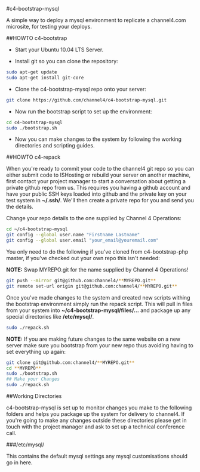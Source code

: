 #c4-bootstrap-mysql

A simple way to deploy a mysql environment to replicate a channel4.com microsite, for testing your deploys.

##HOWTO c4-bootstrap

* Start your Ubuntu 10.04 LTS Server.

* Install git so you can clone the repository:

```bash
sudo apt-get update
sudo apt-get install git-core
```

* Clone the c4-bootstrap-mysql repo onto your server:

```bash
git clone https://github.com/channel4/c4-bootstrap-mysql.git
```

* Now run the bootstrap script to set up the environment:

```bash
cd c4-bootstrap-mysql
sudo ./bootstrap.sh
```

* Now you can make changes to the system by following the working directories and scripting guides.

##HOWTO c4-repack

When you're ready to commit your code to the channel4 git repo so you can either submit code to ISHosting or rebuild your server on another machine, first contact your project manager to start a conversation about getting a private github repo from us. This requires you having a github account and have your public SSH keys loaded into github and the private key on your test system in **~/.ssh/**. We'll then create a private repo for you and send you the details.

Change your repo details to the one supplied by Channel 4 Operations:

```bash
cd ~/c4-bootstrap-mysql
git config --global user.name "Firstname Lastname"
git config --global user.email "your_email@youremail.com"
```
You only need to do the following if you've cloned from c4-bootstrap-php master, if you've checked out your own repo this isn't needed:

**NOTE:** Swap MYREPO.git for the name supplied by Channel 4 Operations!

```bash
git push --mirror git@github.com:channel4/**MYREPO.git**
git remote set-url origin git@github.com:channel4/**MYREPO.git**
```

Once you've made changes to the system and created new scripts withing the bootstrap environment simply run the repack script. This will pull in files from your system into **~/c4-bootstrap-mysql/files/...** and package up any special directories like **/etc/mysql/**.

```bash
sudo ./repack.sh
```

**NOTE:** If you are making future changes to the same website on a new server make sure you bootstrap from your new repo thus avoiding having to set everything up again:

```bash
git clone git@github.com:channel4/**MYREPO.git**
cd **MYREPO**
sudo ./bootstrap.sh
## Make your Changes
sudo ./repack.sh
```


##Working Directories

c4-bootstrap-mysql is set up to monitor changes you make to the following folders and helps you package up the system for delivery to channel4. If you're going to make any changes outside these directories please get in touch with the project manager and ask to set up a technical conference call.

###/etc/mysql/

This contains the default mysql settings any mysql customisations should go in here. 

